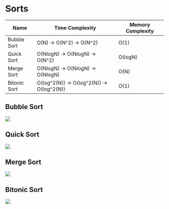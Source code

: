 # Sorts
| Name | Time Complexity| Memory Complexity |
|------|----------------|-------------------|
| Bubble Sort | O(N) -> O(N^2) -> O(N^2) | O(1) |
| Quick Sort | O(NlogN) -> O(NlogN) -> O(N^2) | O(logN) |
| Merge Sort | O(NlogN) -> O(NlogN) -> O(NlogN) | O(N) |
| Bitonic Sort | O(log^2(N)) -> O(log^2(N)) -> O(log^2(N)) | O(1) |


## Bubble Sort
![](https://upload.wikimedia.org/wikipedia/commons/thumb/5/54/Sorting_bubblesort_anim.gif/250px-Sorting_bubblesort_anim.gif)

## Quick Sort
![](https://upload.wikimedia.org/wikipedia/commons/6/6a/Sorting_quicksort_anim.gif)

## Merge Sort
![](https://media.proglib.io/wp-uploads/-000//1/596b722dc99d1_3qHz285.gif)

## Bitonic Sort
![](https://en.wikipedia.org/wiki/Bitonic_sorter#/media/File:BitonicSort.svg)
